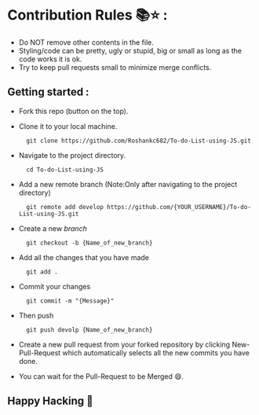 # Contribution Rules :books::star: :

- Do NOT remove other contents in the file.
- Styling/code can be pretty, ugly or stupid, big or small as long as the code works it is ok.
- Try to keep pull requests small to minimize merge conflicts.

## Getting started  :

- Fork this repo (button on the top).
- Clone it to your local machine.

        git clone https://github.com/Roshankc682/To-do-List-using-JS.git

- Navigate to the project directory.

        cd To-do-List-using-JS

- Add a new remote branch (Note:Only after navigating to the project directory) 

        git remote add develop https://github.com/{YOUR_USERNAME}/To-do-List-using-JS.git

- Create a new *branch*

        git checkout -b {Name_of_new_branch}

- Add all the changes that you have made

        git add .

- Commit your changes 

        git commit -m "{Message}"

- Then push 

        git push devolp {Name_of_new_branch}
    
- Create a new pull request from your forked repository by clicking New-Pull-Request which automatically selects all the new commits you have done.

- You can wait for the Pull-Request to be Merged :smile:.<br>

<h2> Happy Hacking 🤩 </h2>
